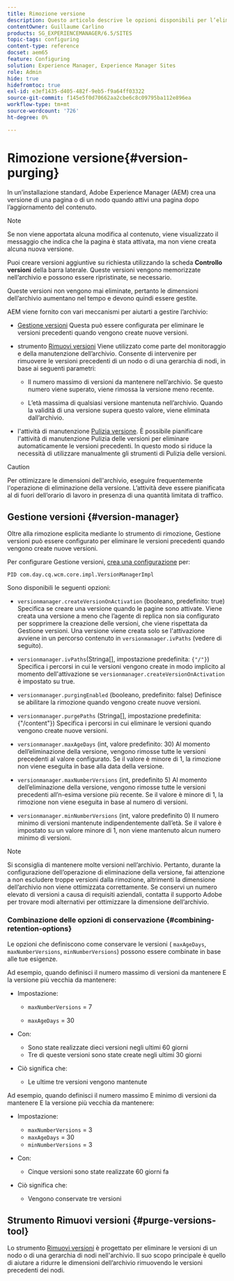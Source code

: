 ```yaml
---
title: Rimozione versione
description: Questo articolo descrive le opzioni disponibili per l’eliminazione della versione.
contentOwner: Guillaume Carlino
products: SG_EXPERIENCEMANAGER/6.5/SITES
topic-tags: configuring
content-type: reference
docset: aem65
feature: Configuring
solution: Experience Manager, Experience Manager Sites
role: Admin
hide: true
hidefromtoc: true
exl-id: e3ef1435-d405-482f-9eb5-f9a64ff03322
source-git-commit: f145e5f0d70662aa2cbe6c8c09795ba112e896ea
workflow-type: tm+mt
source-wordcount: '726'
ht-degree: 0%

---
```


# Rimozione versione{#version-purging}

In un’installazione standard, Adobe Experience Manager (AEM) crea una versione di una pagina o di un nodo quando attivi una pagina dopo l’aggiornamento del contenuto.

>[!NOTE]
>
>Se non viene apportata alcuna modifica al contenuto, viene visualizzato il messaggio che indica che la pagina è stata attivata, ma non viene creata alcuna nuova versione.

Puoi creare versioni aggiuntive su richiesta utilizzando la scheda **Controllo versioni** della barra laterale. Queste versioni vengono memorizzate nell’archivio e possono essere ripristinate, se necessario.

Queste versioni non vengono mai eliminate, pertanto le dimensioni dell’archivio aumentano nel tempo e devono quindi essere gestite.

AEM viene fornito con vari meccanismi per aiutarti a gestire l’archivio:

* [Gestione versioni](#version-manager)
Questa può essere configurata per eliminare le versioni precedenti quando vengono create nuove versioni.

* strumento [Rimuovi versioni](/help/sites-deploying/monitoring-and-maintaining.md#purgeversionstool)
Viene utilizzato come parte del monitoraggio e della manutenzione dell’archivio.
Consente di intervenire per rimuovere le versioni precedenti di un nodo o di una gerarchia di nodi, in base ai seguenti parametri:

   * Il numero massimo di versioni da mantenere nell’archivio.
Se questo numero viene superato, viene rimossa la versione meno recente.

   * L’età massima di qualsiasi versione mantenuta nell’archivio.
Quando la validità di una versione supera questo valore, viene eliminata dall’archivio.

* l&#39;attività di manutenzione [Pulizia versione](/help/sites-administering/operations-dashboard.md#automated-maintenance-tasks). È possibile pianificare l&#39;attività di manutenzione Pulizia delle versioni per eliminare automaticamente le versioni precedenti. In questo modo si riduce la necessità di utilizzare manualmente gli strumenti di Pulizia delle versioni.

>[!CAUTION]
>
>Per ottimizzare le dimensioni dell&#39;archivio, eseguire frequentemente l&#39;operazione di eliminazione della versione. L’attività deve essere pianificata al di fuori dell’orario di lavoro in presenza di una quantità limitata di traffico.

## Gestione versioni {#version-manager}

Oltre alla rimozione esplicita mediante lo strumento di rimozione, Gestione versioni può essere configurato per eliminare le versioni precedenti quando vengono create nuove versioni.

Per configurare Gestione versioni, [crea una configurazione](/help/sites-deploying/configuring-osgi.md) per:

`PID com.day.cq.wcm.core.impl.VersionManagerImpl`

Sono disponibili le seguenti opzioni:

* `versionmanager.createVersionOnActivation` (booleano, predefinito: true)
Specifica se creare una versione quando le pagine sono attivate.
Viene creata una versione a meno che l’agente di replica non sia configurato per sopprimere la creazione delle versioni, che viene rispettata da Gestione versioni.
Una versione viene creata solo se l&#39;attivazione avviene in un percorso contenuto in `versionmanager.ivPaths` (vedere di seguito).

* `versionmanager.ivPaths`(Stringa[], impostazione predefinita: `{"/"}`)
Specifica i percorsi in cui le versioni vengono create in modo implicito al momento dell&#39;attivazione se `versionmanager.createVersionOnActivation` è impostato su true.

* `versionmanager.purgingEnabled` (booleano, predefinito: false)
Definisce se abilitare la rimozione quando vengono create nuove versioni.

* `versionmanager.purgePaths` (Stringa[], impostazione predefinita: {&quot;/content&quot;})
Specifica i percorsi in cui eliminare le versioni quando vengono create nuove versioni.

* `versionmanager.maxAgeDays` (int, valore predefinito: 30)
Al momento dell’eliminazione della versione, vengono rimosse tutte le versioni precedenti al valore configurato. Se il valore è minore di 1, la rimozione non viene eseguita in base alla data della versione.

* `versionmanager.maxNumberVersions` (int, predefinito 5)
Al momento dell’eliminazione della versione, vengono rimosse tutte le versioni precedenti all’n-esima versione più recente. Se il valore è minore di 1, la rimozione non viene eseguita in base al numero di versioni.

* `versionmanager.minNumberVersions` (int, valore predefinito 0)
Il numero minimo di versioni mantenute indipendentemente dall’età. Se il valore è impostato su un valore minore di 1, non viene mantenuto alcun numero minimo di versioni.

>[!NOTE]
>
>Si sconsiglia di mantenere molte versioni nell’archivio. Pertanto, durante la configurazione dell’operazione di eliminazione della versione, fai attenzione a non escludere troppe versioni dalla rimozione, altrimenti la dimensione dell’archivio non viene ottimizzata correttamente. Se conservi un numero elevato di versioni a causa di requisiti aziendali, contatta il supporto Adobe per trovare modi alternativi per ottimizzare la dimensione dell’archivio.

### Combinazione delle opzioni di conservazione {#combining-retention-options}

Le opzioni che definiscono come conservare le versioni ( `maxAgeDays`, `maxNumberVersions`, `minNumberVersions`) possono essere combinate in base alle tue esigenze.

Ad esempio, quando definisci il numero massimo di versioni da mantenere E la versione più vecchia da mantenere:

* Impostazione:

   * `maxNumberVersions` = 7

   * `maxAgeDays` = 30

* Con:

   * Sono state realizzate dieci versioni negli ultimi 60 giorni
   * Tre di queste versioni sono state create negli ultimi 30 giorni

* Ciò significa che:

   * Le ultime tre versioni vengono mantenute

Ad esempio, quando definisci il numero massimo E minimo di versioni da mantenere E la versione più vecchia da mantenere:

* Impostazione:

   * `maxNumberVersions` = 3
   * `maxAgeDays` = 30
   * `minNumberVersions` = 3

* Con:

   * Cinque versioni sono state realizzate 60 giorni fa

* Ciò significa che:

   * Vengono conservate tre versioni

## Strumento Rimuovi versioni {#purge-versions-tool}

Lo strumento [Rimuovi versioni](/help/sites-deploying/monitoring-and-maintaining.md#purgeversionstool) è progettato per eliminare le versioni di un nodo o di una gerarchia di nodi nell&#39;archivio. Il suo scopo principale è quello di aiutare a ridurre le dimensioni dell’archivio rimuovendo le versioni precedenti dei nodi.
